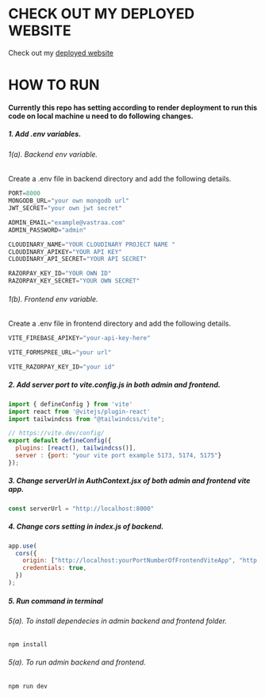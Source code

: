 # CHECK OUT MY DEPLOYED WEBSITE
Check out my [deployed website](https://vastraa-frontend-tey9.onrender.com/)

# HOW TO RUN 

#### Currently this repo has setting according to render deployment to run this code on local machine u need to do following changes.

##### 1. Add .env variables.
###### 1(a). Backend env variable. 
Create a .env file in backend directory and add the following details.
```javascript
PORT=8000
MONGODB_URL="your own mongodb url"
JWT_SECRET="your own jwt secret"

ADMIN_EMAIL="example@vastraa.com"
ADMIN_PASSWORD="admin"

CLOUDINARY_NAME="YOUR CLOUDINARY PROJECT NAME "
CLOUDINARY_APIKEY="YOUR API KEY"
CLOUDINARY_API_SECRET="YOUR API SECRET"

RAZORPAY_KEY_ID="YOUR OWN ID"
RAZORPAY_KEY_SECRET="YOUR OWN SECRET"
```
###### 1(b). Frontend env variable.
Create a .env file in frontend directory and add the following details.
```javascript
VITE_FIREBASE_APIKEY="your-api-key-here"

VITE_FORMSPREE_URL="your url"

VITE_RAZORPAY_KEY_ID="your id"
```

##### 2. Add server port to  vite.config.js in both admin and frontend.
```javascript
import { defineConfig } from 'vite'
import react from '@vitejs/plugin-react'
import tailwindcss from "@tailwindcss/vite";

// https://vite.dev/config/
export default defineConfig({
  plugins: [react(), tailwindcss()],
  server : {port: "your vite port example 5173, 5174, 5175"}
});
```

##### 3. Change serverUrl in AuthContext.jsx of both admin and frontend vite app.

```javascript
const serverUrl = "http://localhost:8000" 
```

##### 4. Change cors setting in index.js of backend.
```javascript
app.use(
  cors({
    origin: ["http://localhost:yourPortNumberOfFrontendViteApp", "http://localhost:yourPortNumberOfBackendViteApp"],
    credentials: true,
  })
);
```

##### 5. Run command in terminal   
###### 5(a). To install dependecies in admin backend and frontend folder.
```cli
npm install 
```
###### 5(a). To run admin backend and frontend.
```cli
npm run dev
```